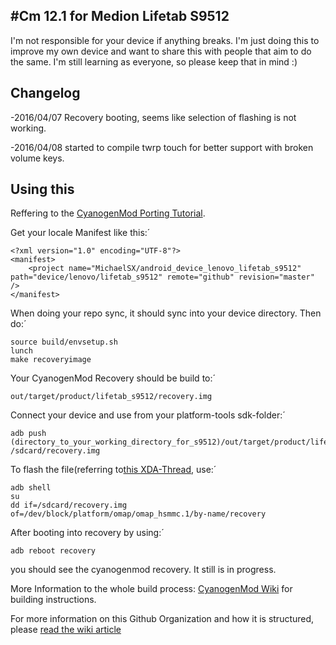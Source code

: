 #Cm 12.1 for Medion Lifetab S9512
---------------------------------
I'm not responsible for your device if anything breaks. I'm just doing this to improve my own device and want to share this with people that aim to do the same. I'm still learning as everyone, so please keep that in mind :)

Changelog
---------------
-2016/04/07 Recovery booting, seems like selection of flashing is not working. 

-2016/04/08 started to compile twrp touch for better support with broken volume keys. 

Using this
---------------
Reffering to the [CyanogenMod Porting Tutorial](https://wiki.cyanogenmod.org/w/Doc:_porting_intro).

Get your locale Manifest like this:´

	<?xml version="1.0" encoding="UTF-8"?>
	<manifest>
  		<project name="MichaelSX/android_device_lenovo_lifetab_s9512" path="device/lenovo/lifetab_s9512" remote="github" revision="master" />
	</manifest>

When doing your repo sync, it should sync into your device directory.
Then do:´

	source build/envsetup.sh
	lunch
	make recoveryimage

Your CyanogenMod Recovery should be build to:´
	
	out/target/product/lifetab_s9512/recovery.img

Connect your device and use from your platform-tools sdk-folder:´

	adb push (directory_to_your_working_directory_for_s9512)/out/target/product/lifetab_s9512/recovery.img /sdcard/recovery.img

To flash the file(referring to[this XDA-Thread](http://forum.xda-developers.com/showthread.php?t=2063132), use:´

	adb shell
	su
	dd if=/sdcard/recovery.img of=/dev/block/platform/omap/omap_hsmmc.1/by-name/recovery

After booting into recovery by using:´

	adb reboot recovery

you should see the cyanogenmod recovery. It still is in progress. 
	
More Information to the whole build process: [CyanogenMod Wiki](http://wiki.cyanogenmod.org/) for building instructions.

For more information on this Github Organization and how it is structured,
please [read the wiki article](http://wiki.cyanogenmod.org/index.php/Github_Organization)
